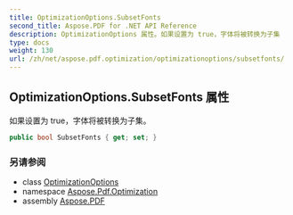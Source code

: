 ```yaml
---
title: OptimizationOptions.SubsetFonts
second_title: Aspose.PDF for .NET API Reference
description: OptimizationOptions 属性。如果设置为 true，字体将被转换为子集
type: docs
weight: 130
url: /zh/net/aspose.pdf.optimization/optimizationoptions/subsetfonts/
---
```

## OptimizationOptions.SubsetFonts 属性

如果设置为 true，字体将被转换为子集。

```csharp
public bool SubsetFonts { get; set; }
```

### 另请参阅

* class [OptimizationOptions](../)
* namespace [Aspose.Pdf.Optimization](../../../aspose.pdf.optimization/)
* assembly [Aspose.PDF](../../../)